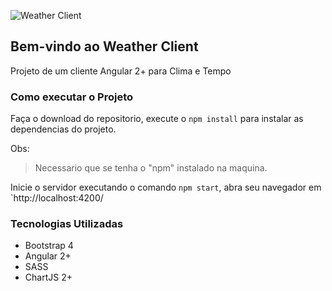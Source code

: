![](https://i.imgur.com/Ijh68lP.jpg "Weather Client")

## Bem-vindo ao Weather Client

Projeto de um cliente Angular 2+ para Clima e Tempo

### Como executar o Projeto
Faça o download do repositorio, execute o  `npm install` para instalar as dependencias do projeto.

Obs:
> 
> Necessario que se tenha o "npm" instalado na maquina. 

Inicie o servidor executando o comando `npm start`, abra seu navegador em `http://localhost:4200/

### Tecnologias Utilizadas
 - Bootstrap 4
 - Angular 2+
 - SASS
 - ChartJS 2+
